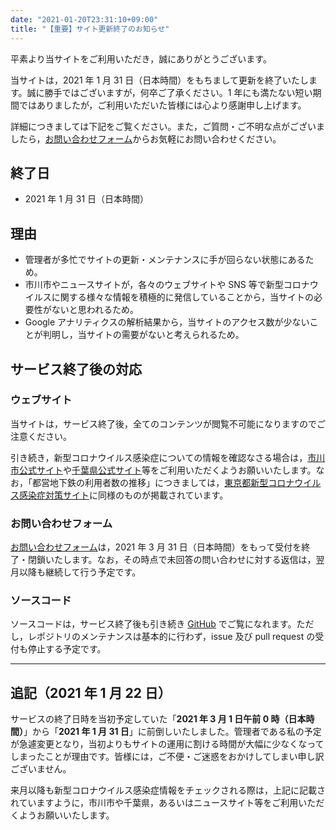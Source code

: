 ```yaml
---
date: "2021-01-20T23:31:10+09:00"
title: "【重要】サイト更新終了のお知らせ"
---
```


平素より当サイトをご利用いただき，誠にありがとうございます。

当サイトは，2021 年 1 月 31 日（日本時間）をもちまして更新を終了いたします。誠に勝手ではございますが，何卒ご了承ください。1 年にも満たない短い期間ではありましたが，ご利用いただいた皆様には心より感謝申し上げます。

詳細につきましては下記をご覧ください。また，ご質問・ご不明な点がございましたら，[お問い合わせフォーム](https://forms.gle/A1a849XahuB9w7CH6)からお気軽にお問い合わせください。

## 終了日

- 2021 年 1 月 31 日（日本時間）

## 理由

- 管理者が多忙でサイトの更新・メンテナンスに手が回らない状態にあるため。
- 市川市やニュースサイトが，各々のウェブサイトや SNS 等で新型コロナウイルスに関する様々な情報を積極的に発信していることから，当サイトの必要性がないと思われるため。
- Google アナリティクスの解析結果から，当サイトのアクセス数が少ないことが判明し，当サイトの需要がないと考えられるため。

## サービス終了後の対応

### ウェブサイト

当サイトは，サービス終了後，全てのコンテンツが閲覧不可能になりますのでご注意ください。

引き続き，新型コロナウイルス感染症についての情報を確認なさる場合は，[市川市公式サイト](https://www.city.ichikawa.lg.jp/catpage/kurashi-shingatacorona.html)や[千葉県公式サイト](https://www.pref.chiba.lg.jp/cate/kfk/kenkou-iryou/kenkouzukuri/kansenshou/coronavirus.html)等をご利用いただくようお願いいたします。なお，「都営地下鉄の利用者数の推移」につきましては，[東京都新型コロナウイルス感染症対策サイト](https://stopcovid19.metro.tokyo.lg.jp)に同様のものが掲載されています。

### お問い合わせフォーム

[お問い合わせフォーム](https://forms.gle/A1a849XahuB9w7CH6)は，2021 年 3 月 31 日（日本時間）をもって受付を終了・閉鎖いたします。なお，その時点で未回答の問い合わせに対する返信は，翌月以降も継続して行う予定です。

### ソースコード

ソースコードは，サービス終了後も引き続き [GitHub](https://github.com/Meiryo7743/covid-19-ichikawa) でご覧になれます。ただし，レポジトリのメンテナンスは基本的に行わず，issue 及び pull request の受付も停止する予定です。

---

## 追記（2021 年 1 月 22 日）

サービスの終了日時を当初予定していた「**2021 年 3 月 1 日午前 0 時（日本時間）**」から「**2021 年 1 月 31 日**」に前倒しいたしました。管理者である私の予定が急遽変更となり，当初よりもサイトの運用に割ける時間が大幅に少なくなってしまったことが理由です。皆様には，ご不便・ご迷惑をおかけしてしまい申し訳ございません。

来月以降も新型コロナウイルス感染症情報をチェックされる際は，上記に記載されていますように，市川市や千葉県，あるいはニュースサイト等をご利用いただくようお願いいたします。
